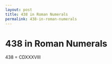 ```yaml
---
layout: post
title: 438 in Roman Numerals
permalink: 438-in-roman-numerals
---
```


# 438 in Roman Numerals

438 = CDXXXVIII
